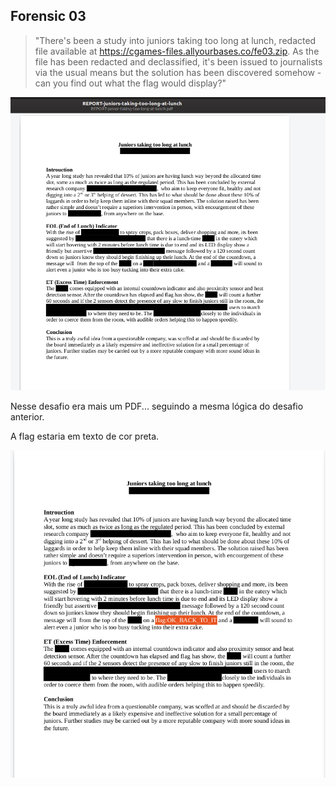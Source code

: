 ﻿

## Forensic 03


> "There's been a study into juniors taking too long at lunch, redacted
> file available at https://cgames-files.allyourbases.co/fe03.zip. As
> the file has been redacted and declassified, it's been issued to
> journalists via the usual means but the solution has been discovered
> somehow - can you find out what the flag would display?"

![enter image description here](Forensic03.png)

Nesse desafio era mais um PDF... seguindo a mesma lógica do desafio anterior. 

A flag estaria em texto de cor preta.

![enter image description here](Forensic03-Flag-Reveal.png)


